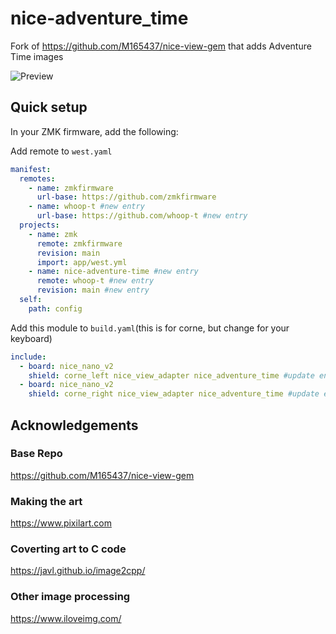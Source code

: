 # nice-adventure_time

Fork of https://github.com/M165437/nice-view-gem that adds Adventure Time images

![Preview](https://github.com/m165437/nice-view-gem/blob/main/.github/assets/fj.jpg?raw=true)

## Quick setup

In your ZMK firmware, add the following:

Add remote to `west.yaml`
```yaml
manifest:
  remotes:
    - name: zmkfirmware
      url-base: https://github.com/zmkfirmware
    - name: whoop-t #new entry
      url-base: https://github.com/whoop-t #new entry
  projects:
    - name: zmk
      remote: zmkfirmware
      revision: main
      import: app/west.yml
    - name: nice-adventure-time #new entry
      remote: whoop-t #new entry
      revision: main #new entry
  self:
    path: config
```

Add this module to `build.yaml`(this is for corne, but change for your keyboard)
```yaml
include:
  - board: nice_nano_v2
    shield: corne_left nice_view_adapter nice_adventure_time #update entry
  - board: nice_nano_v2
    shield: corne_right nice_view_adapter nice_adventure_time #update entry
```

## Acknowledgements
### Base Repo
https://github.com/M165437/nice-view-gem

### Making the art
https://www.pixilart.com

### Coverting art to C code
https://javl.github.io/image2cpp/

### Other image processing
https://www.iloveimg.com/
